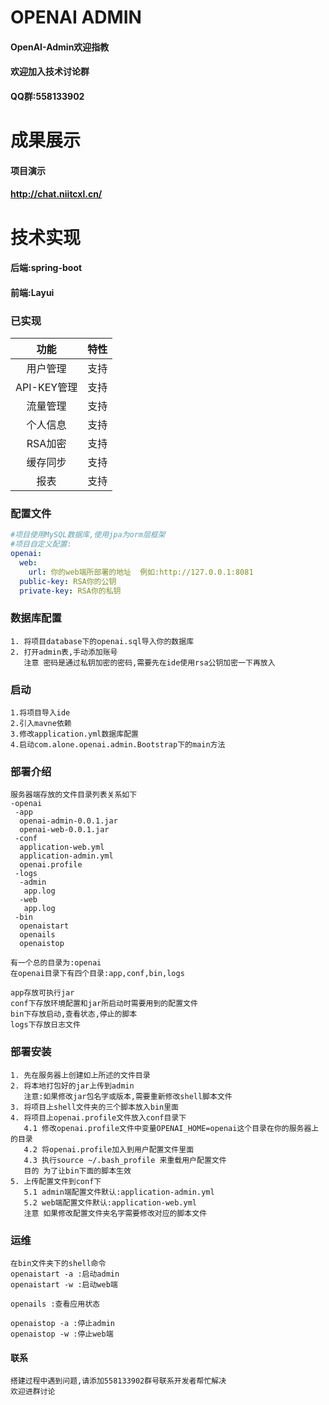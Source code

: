 # OPENAI ADMIN

#### OpenAI-Admin欢迎指教

#### 欢迎加入技术讨论群
#### QQ群:558133902

# 成果展示

#### 项目演示
#### http://chat.niitcxl.cn/

# 技术实现

#### 后端:spring-boot
#### 前端:Layui


### 已实现
|    功能     | 特性  |
|:---------:|:---:|
|   用户管理    | 支持  |
| API-KEY管理 | 支持  |
|   流量管理    | 支持  |
|   个人信息    | 支持  |
|   RSA加密   | 支持  |
|   缓存同步    | 支持  |
|    报表     | 支持  |


### 配置文件
```yaml
#项目使用MySQL数据库,使用jpa为orm层框架
#项目自定义配置:
openai:
  web:
    url: 你的web端所部署的地址  例如:http://127.0.0.1:8081
  public-key: RSA你的公钥
  private-key: RSA你的私钥
```

### 数据库配置
```text
1. 将项目database下的openai.sql导入你的数据库
2. 打开admin表,手动添加账号
   注意 密码是通过私钥加密的密码,需要先在ide使用rsa公钥加密一下再放入
```

### 启动
```text
1.将项目导入ide
2.引入mavne依赖
3.修改application.yml数据库配置
4.启动com.alone.openai.admin.Bootstrap下的main方法
```

### 部署介绍
```text
服务器端存放的文件目录列表关系如下
-openai
 -app
  openai-admin-0.0.1.jar
  openai-web-0.0.1.jar
 -conf
  application-web.yml
  application-admin.yml
  openai.profile
 -logs
  -admin
   app.log
  -web
   app.log
 -bin
  openaistart
  openails
  openaistop
  
有一个总的目录为:openai
在openai目录下有四个目录:app,conf,bin,logs

app存放可执行jar
conf下存放环境配置和jar所启动时需要用到的配置文件
bin下存放启动,查看状态,停止的脚本
logs下存放日志文件
```

### 部署安装
```text
1. 先在服务器上创建如上所述的文件目录
2. 将本地打包好的jar上传到admin
   注意:如果修改jar包名字或版本,需要重新修改shell脚本文件
3. 将项目上shell文件夹的三个脚本放入bin里面
4. 将项目上openai.profile文件放入conf目录下
   4.1 修改openai.profile文件中变量OPENAI_HOME=openai这个目录在你的服务器上的目录
   4.2 将openai.profile加入到用户配置文件里面
   4.3 执行source ~/.bash_profile 来重载用户配置文件
   目的 为了让bin下面的脚本生效
5. 上传配置文件到conf下
   5.1 admin端配置文件默认:application-admin.yml
   5.2 web端配置文件默认:application-web.yml
   注意 如果修改配置文件夹名字需要修改对应的脚本文件
```

### 运维
```text
在bin文件夹下的shell命令
openaistart -a :启动admin
openaistart -w :启动web端

openails :查看应用状态

openaistop -a :停止admin
openaistop -w :停止web端
```

#### 联系
```text
搭建过程中遇到问题,请添加558133902群号联系开发者帮忙解决
欢迎进群讨论
```


